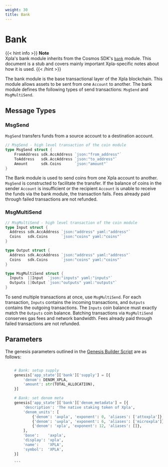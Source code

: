```yaml
---
weight: 30
title: Bank
---
```


# Bank

{{< hint info >}}
**Note**  
Xpla's bank module inherits from the Cosmos SDK's [`bank`](https://docs.cosmos.network/master/modules/bank/) module. This document is a stub and covers mainly important Xpla-specific notes about how it is used.
{{< /hint >}}

The bank module is the base transactional layer of the Xpla blockchain. This module allows assets to be sent from one `Account` to another. The bank module defines the following types of send transactions: `MsgSend` and `MsgMultiSend`.

## Message Types

### MsgSend

`MsgSend` transfers funds from a source account to a destination account. 

```go
// MsgSend - high level transaction of the coin module
type MsgSend struct {
    FromAddress sdk.AccAddress `json:"from_address"`
    ToAddress   sdk.AccAddress `json:"to_address"`
    Amount      sdk.Coins      `json:"amount"`
}
```

The Bank module is used to send coins from one Xpla account to another. `MsgSend` is constructed to facilitate the transfer. If the balance of coins in the sender `Account` is insufficient or the recipient `Account` is unable to receive the funds via the bank module, the transaction fails. Fees already paid through failed transactions are not refunded.

### MsgMultiSend

```go
// MsgMultiSend - high level transaction of the coin module
type Input struct {
  Address sdk.AccAddress `json:"address" yaml:"address"`
  Coins   sdk.Coins      `json:"coins" yaml:"coins"`
}

type Output struct {
  Address sdk.AccAddress `json:"address" yaml:"address"`
  Coins   sdk.Coins      `json:"coins" yaml:"coins"`
}

type MsgMultiSend struct {
  Inputs  []Input  `json:"inputs" yaml:"inputs"`
  Outputs []Output `json:"outputs" yaml:"outputs"`
}
```

To send multiple transactions at once, use `MsgMultiSend`. For each transaction, `Inputs` contains the incoming transactions, and `Outputs` contains the outgoing transactions. The `Inputs` coin balance must exactly match the `Outputs` coin balance. Batching transactions via `MsgMultiSend` conserves gas fees and network bandwidth. Fees already paid through failed transactions are not refunded.

## Parameters

The genesis parameters outlined in the [Genesis Builder Script](https://github.com/c2xdev/genesis-tools/blob/main/src/genesis_builder.py#L92) are as follows:

```py

    # Bank: setup supply
    genesis['app_state']['bank']['supply'] = [{
        'denom': DENOM_XPLA,
        'amount': str(TOTAL_ALLOCATION),
    }]

    # Bank: set denom meta
    genesis['app_state']['bank']['denom_metadata'] = [{
        'description': 'The native staking token of Xpla',
        'denom_units': [
            {'denom': 'axpla', 'exponent': 0, 'aliases': ['attoxpla']},
            {'denom': 'uxpla', 'exponent': 6, 'aliases': ['microxpla']},
            {'denom': 'xpla', 'exponent': 12, 'aliases': []},
        ],
        'base':    'axpla',
        'display': 'xpla',
        'name':    'XPLA',
        'symbol':  'XPLA',
    }]

    ```
